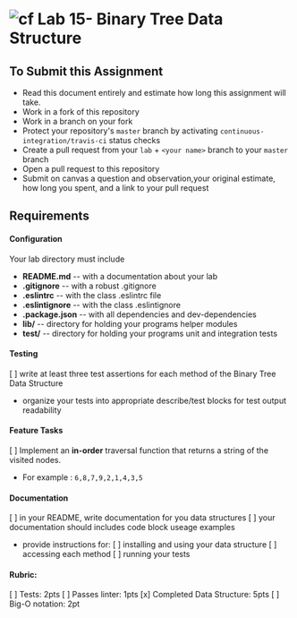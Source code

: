 ![cf](http://i.imgur.com/7v5ASc8.png) Lab 15- Binary Tree Data Structure
====
## To Submit this Assignment
* Read this document entirely and estimate how long this assignment will take.
* Work in a fork of this repository
* Work in a branch on your fork
* Protect your repository's `master` branch by activating `continuous-integration/travis-ci` status checks
* Create a pull request from your `lab` + `<your name>` branch to your `master` branch
* Open a pull request to this repository
* Submit on canvas a question and observation,your original estimate, how long you spent, and a link to your pull request

## Requirements
#### Configuration
<!-- list of files, configurations, tools, etc that are required -->
  Your lab directory must include
  * **README.md** -- with a documentation about your lab
  * **.gitignore** -- with a robust .gitignore
  * **.eslintrc** -- with the class .eslintrc file
  * **.eslintignore** -- with the class .eslintignore
  * **.package.json** -- with all dependencies and dev-dependencies
  * **lib/** -- directory for holding your programs helper modules
  * **__test__/** -- directory for holding your programs unit and integration tests
  
#### Testing
[ ] write at least three test assertions for each method of the Binary Tree Data Structure
* organize your tests into appropriate describe/test blocks for test output readability

#### Feature Tasks  
[ ] Implement an **in-order** traversal function that returns a string of the visited nodes.
  * For example : `6,8,7,9,2,1,4,3,5`

####  Documentation
  [ ] in your README, write documentation for you data structures
  [ ] your documentation should includes code block useage examples
  * provide instructions for:
    [ ] installing and using your data structure
    [ ] accessing each method
    [ ] running your tests

#### Rubric:
  [ ] Tests: 2pts
  [ ] Passes linter: 1pts
  [x] Completed Data Structure: 5pts
  [ ] Big-O notation: 2pt
